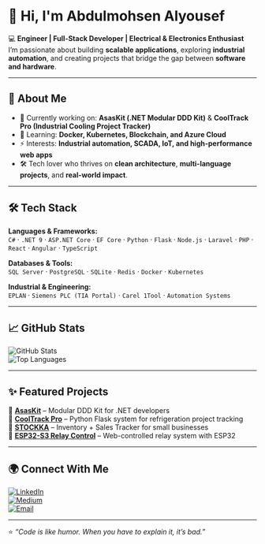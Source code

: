 # 👋 Hi, I'm Abdulmohsen Alyousef

💻 **Engineer | Full-Stack Developer | Electrical & Electronics Enthusiast**  
I’m passionate about building **scalable applications**, exploring **industrial automation**, and creating projects that bridge the gap between **software and hardware**.

---

## 🚀 About Me
- 🔭 Currently working on: **AsasKit (.NET Modular DDD Kit)** & **CoolTrack Pro (Industrial Cooling Project Tracker)**  
- 🌱 Learning: **Docker, Kubernetes, Blockchain, and Azure Cloud**  
- ⚡ Interests: **Industrial automation, SCADA, IoT, and high-performance web apps**  
- 🛠 Tech lover who thrives on **clean architecture**, **multi-language projects**, and **real-world impact**.

---

## 🛠️ Tech Stack

**Languages & Frameworks:**  
`C#` · `.NET 9` · `ASP.NET Core` · `EF Core` · `Python` · `Flask` · `Node.js` · `Laravel` · `PHP` · `React` · `Angular` · `TypeScript`

**Databases & Tools:**  
`SQL Server` · `PostgreSQL` · `SQLite` · `Redis` · `Docker` · `Kubernetes`

**Industrial & Engineering:**  
`EPLAN` · `Siemens PLC (TIA Portal)` · `Carel 1Tool` · `Automation Systems`

---

## 📈 GitHub Stats
![GitHub Stats](https://github-readme-stats.vercel.app/api?username=YOUR_GITHUB_USERNAME&show_icons=true&theme=radical)  
![Top Languages](https://github-readme-stats.vercel.app/api/top-langs/?username=YOUR_GITHUB_USERNAME&layout=compact&theme=radical)

---

## ✨ Featured Projects
🔹 [**AsasKit**](#) – Modular DDD Kit for .NET developers  
🔹 [**CoolTrack Pro**](#) – Python Flask system for refrigeration project tracking  
🔹 [**STOCKKA**](#) – Inventory + Sales Tracker for small businesses  
🔹 [**ESP32-S3 Relay Control**](#) – Web-controlled relay system with ESP32  

---

## 🌍 Connect With Me
[![LinkedIn](https://img.shields.io/badge/LinkedIn-blue?logo=linkedin&logoColor=white)](https://linkedin.com/in/YOUR_LINKEDIN)  
[![Medium](https://img.shields.io/badge/Medium-black?logo=medium&logoColor=white)](https://medium.com/@YOUR_USERNAME)  
[![Email](https://img.shields.io/badge/Email-D14836?logo=gmail&logoColor=white)](mailto:YOUR_EMAIL)

---

⭐ _“Code is like humor. When you have to explain it, it’s bad.”_  
